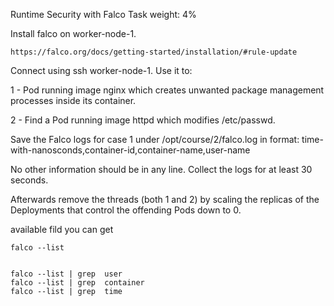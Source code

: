 Runtime Security with Falco
Task weight: 4%


Install falco on worker-node-1.
````
https://falco.org/docs/getting-started/installation/#rule-update
````
Connect using ssh worker-node-1. Use it to:

1 - Pod running image nginx which creates unwanted package management processes inside its container.

2 - Find a Pod running image httpd which modifies /etc/passwd.

Save the Falco logs for case 1 under /opt/course/2/falco.log in format:
time-with-nanosconds,container-id,container-name,user-name


No other information should be in any line.
Collect the logs for at least 30 seconds.

Afterwards remove the threads (both 1 and 2) by scaling the replicas
of the Deployments that control the offending Pods down to 0.


available fild you can get

````
falco --list


falco --list | grep  user
falco --list | grep  container
falco --list | grep  time

````
